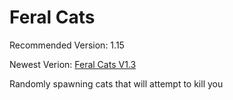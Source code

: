 # Feral Cats
Recommended Version: 1.15

Newest Verion: [Feral Cats V1.3](https://github.com/WaifuBeforeLaifu/Datapacks/raw/master/Feral%20Cats/Feral%20Cats%20V1.3.zip)

Randomly spawning cats that will attempt to kill you
